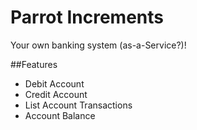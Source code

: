 # Parrot Increments

Your own banking system (as-a-Service?)!

##Features

* Debit Account
* Credit Account
* List Account Transactions
* Account Balance
